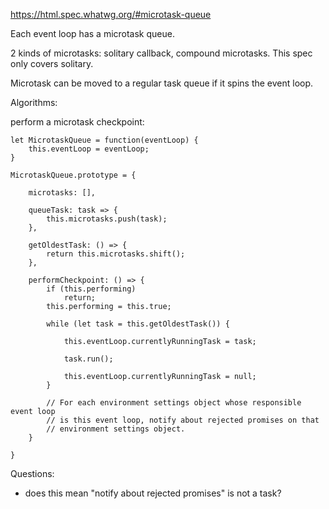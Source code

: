 https://html.spec.whatwg.org/#microtask-queue


Each event loop has a microtask queue.

2 kinds of microtasks: solitary callback, compound microtasks. This spec only covers solitary.

Microtask can be moved to a regular task queue if it spins the event loop.

Algorithms:

perform a microtask checkpoint:


```
let MicrotaskQueue = function(eventLoop) {
    this.eventLoop = eventLoop;
}

MicrotaskQueue.prototype = {

    microtasks: [],

    queueTask: task => {
        this.microtasks.push(task);
    },

    getOldestTask: () => {
        return this.microtasks.shift();
    },

    performCheckpoint: () => {
        if (this.performing)
            return;
        this.performing = this.true;

        while (let task = this.getOldestTask()) {

            this.eventLoop.currentlyRunningTask = task;

            task.run();

            this.eventLoop.currentlyRunningTask = null;
        }

        // For each environment settings object whose responsible event loop
        // is this event loop, notify about rejected promises on that
        // environment settings object.
    }

}
```
Questions:
- does this mean "notify about rejected promises" is not a task?

